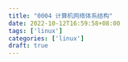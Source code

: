 ```yaml
---
title: "0004 计算机网络体系结构"
date: 2022-10-12T16:59:58+08:00
tags: ['linux']
categories: ['linux']
draft: true
---
```


